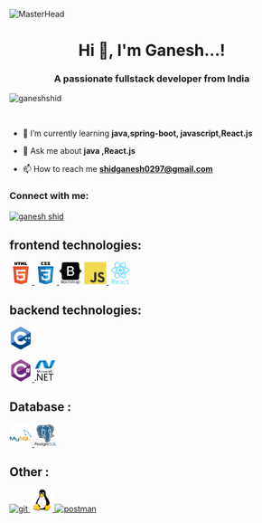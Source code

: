 ![MasterHead](https://cdn-idnhn.nitrocdn.com/pGZJrsaaNAeqFgzcqIWGRFXLaVNbxMer/assets/images/optimized/rev-6ab5a0e/wp-content/uploads/2021/12/featured-Hire-A-Remote-Java-Developer.jpg)
<h1 align="center">Hi 👋, I'm Ganesh...!</h1>
<h3 align="center">A passionate fullstack developer from India</h3>


<!-- <img align="right" alt="Coding" width="400" src="https://cdn-idnhn.nitrocdn.com/pGZJrsaaNAeqFgzcqIWGRFXLaVNbxMer/assets/images/optimized/rev-6ab5a0e/wp-content/uploads/2021/12/featured-Hire-A-Remote-Java-Developer.jpg"  />
 -->
<p align="left"> <img src="https://komarev.com/ghpvc/?username=ganeshshid&label=Profile%20views&color=0e75b6&style=flat" alt="ganeshshid" /> </p>

<p align="left"> <a href="https://twitter.com/" target="blank"><img src="https://img.shields.io/twitter/follow/?logo=twitter&style=for-the-badge" alt="" /></a> </p>

- 🌱 I’m currently learning **java,spring-boot, javascript,React.js**

- 💬 Ask me about **java ,React.js**

- 📫 How to reach me **shidganesh0297@gmail.com**

<h3 align="left">Connect with me:</h3>


<p align="left">
  
  
<a href="https://www.linkedin.com/in/ganesh-shid-6b01081a3" target="blank"><img align="center" src="https://raw.githubusercontent.com/rahuldkjain/github-profile-readme-generator/master/src/images/icons/Social/linked-in-alt.svg" alt="ganesh shid" height="30" width="40" /></a>
</p>

<h2 align="left">frontend technologies:</h2>


<p align="left"> 
  <a href="https://www.w3.org/html/" target="_blank" rel="noreferrer"> <img margin-right=20px src="https://raw.githubusercontent.com/devicons/devicon/master/icons/html5/html5-original-wordmark.svg" alt="html5" width="40" height="40"/> </a>     <a href="https://www.w3schools.com/css/" target="_blank" rel="noreferrer">              <img src="https://raw.githubusercontent.com/devicons/devicon/master/icons/css3/css3-original-wordmark.svg" alt="css3" width="40" height="40"/> </a>    <a href="https://getbootstrap.com" target="_blank" rel="noreferrer"> <img src="https://raw.githubusercontent.com/devicons/devicon/master/icons/bootstrap/bootstrap-plain-wordmark.svg" alt="bootstrap" width="40" height="40"/></a>   <a href="https://developer.mozilla.org/en-US/docs/Web/JavaScript" target="_blank" rel="noreferrer"> <img src="https://raw.githubusercontent.com/devicons/devicon/master/icons/javascript/javascript-original.svg" alt="javascript" width="40" height="40"/> </a>    <a href="https://reactjs.org/" target="_blank" rel="noreferrer"> <img src="https://raw.githubusercontent.com/devicons/devicon/master/icons/react/react-original-wordmark.svg" alt="react" width="40" height="40"/> </a>
  
 

 <h2 align="left">backend technologies:</h2>
 
 <!--<a href="https://www.java.com" target="_blank" rel="noreferrer"> <img src="https://raw.githubusercontent.com/devicons/devicon/master/icons/java/java-original.svg" alt="java" width="40" height="40"/> </a>    <a href="https://www.w3schools.in/jsp/tutorials/" target="_blank" rel="noreferrer"> <img src="https://freesvg.org/img/jsp.png" alt="jsp" width="40" height="40"/> </a>-->
 <!--<a href="https://www.w3schools.blog/hibernate-tutorial" target="_blank" rel="noreferrer"> <img src="https://fs.siteor.com/javatech/files/hibernate2.png" alt="hibernate" width="40" height="40"/>  </a>   <a href="https://spring.io/" target="_blank" rel="noreferrer"> <img src="https://4.bp.blogspot.com/-9kYSwCDRbms/W-qSUvwnFWI/AAAAAAAAEsE/j4EeFEPQHBc-QpxMV9l3gQAaLAuG2WhTgCLcBGAs/s1600/spring-framework.png" alt="spring" width="40" height="40"/> </a>    <a href="https://spring.io/" target="_blank" rel="noreferrer"> <img src="https://i0.wp.com/e4developer.com/wp-content/uploads/2018/01/spring-boot.png?w=1230&ssl=1" alt="spring-boot" width="40" height="40"/> </a>    <a href="https://spring.io/" target="_blank" rel="noreferrer"> <img src="https://uxwing.com/wp-content/themes/uxwing/download/web-app-development/rest-api-icon.png" alt="rest-api" width="40" height="40"/> </a>-->
 

<a href="https://www.w3schools.com/cpp/" target="_blank" rel="noreferrer"> <img src="https://raw.githubusercontent.com/devicons/devicon/master/icons/cplusplus/cplusplus-original.svg" alt="cplusplus" width="40" height="40"/> </a>
  
 <a href="https://www.w3schools.com/cs/" target="_blank" rel="noreferrer"> <img src="https://raw.githubusercontent.com/devicons/devicon/master/icons/csharp/csharp-original.svg" alt="csharp" width="40" height="40"/> </a>     <a href="https://dotnet.microsoft.com/" target="_blank" rel="noreferrer"> <img src="https://raw.githubusercontent.com/devicons/devicon/master/icons/dot-net/dot-net-original-wordmark.svg" alt="dotnet" width="40" height="40"/></a>
 
   <h2 align="left">Database :</h2>
 
 <a href="https://www.mysql.com/" target="_blank" rel="noreferrer"> <img src="https://raw.githubusercontent.com/devicons/devicon/master/icons/mysql/mysql-original-wordmark.svg" alt="mysql" width="40" height="40"/> </a> <a href="https://www.postgresql.org" target="_blank" rel="noreferrer"> <img src="https://raw.githubusercontent.com/devicons/devicon/master/icons/postgresql/postgresql-original-wordmark.svg" alt="postgresql" width="40" height="40"/> </a> 
  
  
  <h2 align="left">Other :</h2>
 <a href="https://git-scm.com/" target="_blank" rel="noreferrer"> <img src="https://www.vectorlogo.zone/logos/git-scm/git-scm-icon.svg" alt="git" width="40" height="40"/> </a>   <a href="https://www.linux.org/" target="_blank" rel="noreferrer"> <img src="https://raw.githubusercontent.com/devicons/devicon/master/icons/linux/linux-original.svg" alt="linux" width="40" height="40"/> </a> <a href="https://postman.com" target="_blank" rel="noreferrer"> <img src="https://www.vectorlogo.zone/logos/getpostman/getpostman-icon.svg" alt="postman" width="40" height="40"/> </a> 
  
  


</p>

